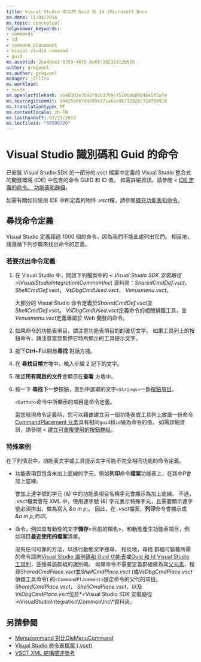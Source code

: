 ```yaml
---
title: Visual Studio 命令的 Guid 和 Id |Microsoft Docs
ms.date: 11/04/2016
ms.topic: conceptual
helpviewer_keywords:
- commands
- id
- command placement
- visual studio command
- guid
ms.assetid: 2ea4bee2-0259-4675-8e65-2023b312b516
author: gregvanl
ms.author: gregvanl
manager: jillfra
ms.workload:
- vssdk
ms.openlocfilehash: ab40302e7b92f0cb3789c7510ba80904b45f5afe
ms.sourcegitcommit: d0425b6b7d4b99e17ca6ac0671282bc718f80910
ms.translationtype: MT
ms.contentlocale: zh-TW
ms.lasthandoff: 02/21/2019
ms.locfileid: "56596720"
---
```

# <a name="guids-and-ids-of-visual-studio-commands"></a>Visual Studio 識別碼和 Guid 的命令
已安裝 Visual Studio SDK 的一部分的.vsct 檔案中定義的 Visual Studio 整合式的開發環境 (IDE) 中包含的命令 GUID 和 ID 值。 如需詳細資訊，請參閱 < [IDE 定義的命令、 功能表和群組](../../extensibility/internals/ide-defined-commands-menus-and-groups.md)。

 如需有關如何使用 IDE 中所定義的物件 *.vsct*檔，請參閱[擴充功能表和命令](../../extensibility/extending-menus-and-commands.md)。

## <a name="find-a-command-definition"></a>尋找命令定義
 Visual Studio 定義超過 1000 個的命令，因為我們不能此處列出它們。 相反地，請遵循下列步驟來找出命令的定義。

### <a name="to-locate-a-command-definition"></a>若要找出命令定義

1. 在 Visual Studio 中，開啟下列檔案中的 *< Visual Studio SDK 安裝路徑\>\VisualStudioIntegration\Common\Inc\\* 資料夾：*SharedCmdDef.vsct*， *ShellCmdDef.vsct*， *VsDbgCmdUsed.vsct*， *Venusmenu.vsct*。

    大部分的 Visual Studio 命令定義於*SharedCmdDef.vsct*並*ShellCmdDef.vsct*。 *VsDbgCmdUsed.vsct*定義命令的相關偵錯工具，並*Venusmenu.vsct*定義專屬於 Web 開發的命令。

2. 如果命令的功能表項目，請注意功能表項目的的確切文字。 如果工具列上的按鈕命令，請注意當您暫停它時所顯示的工具提示文字。

3. 按下**Ctrl**+**F**以開啟**尋找** 對話方塊。

4. 在 **尋找目標**方塊中，輸入步驟 2 記下的文字。

5. 確認**所有開啟的文件**會顯示在**查看** 方塊中。

6. 按一下 **尋找下一步**按鈕，直到中選取的文字`<Strings>`一節[按鈕項目](../../extensibility/button-element.md)。

    `<Button>`命令中所顯示的項目是命令定義。

   當您發現命令定義時，您可以藉由建立另一個功能表或工具列上放置一份命令[CommandPlacement 元素](../../extensibility/commandplacement-element.md)具有相同`guid`和`id`做為命令的值。 如需詳細資訊，請參閱 <<c0> [ 建立可重複使用的按鈕群組](../../extensibility/creating-reusable-groups-of-buttons.md)。

### <a name="special-cases"></a>特殊案例
 在下列情況中，功能表文字或工具提示文字可能不完全相同功能的命令定義。

-   功能表項目包含未加上底線的字元，例如**列印**命令**檔案**功能表上，在其中*P*會加上底線。

     會加上連字號的字元 (&) 中的功能表項目名稱字元會顯示為加上底線。 不過， *.vsct*檔案會在 XML 中，使用連字號 (&) 字元表示特殊字元，且需要顯示連字號必須拼出，做為寫入 *&amp;a m p;*。 因此，在 *.vsct*檔案，**列印**命令會顯示成 *&amp;a m p;列印*。

-   命令，例如具有動態的文字**儲存**\<目前的檔名\>，和動態產生功能表項目，例如項目**最近使用的檔案**清單。

     沒有任何可靠的方法，以進行動態文字搜尋。 相反地，尋找 群組可裝載所需的命令諮詢[Visual Studio 識別碼和 Guid 功能表](../../extensibility/internals/guids-and-ids-of-visual-studio-menus.md)或[Guid 和 Id Visual Studio 工具列](../../extensibility/internals/guids-and-ids-of-visual-studio-toolbars.md)，並搜尋該群組的識別碼。 如果命令不需要定義群組做為其[父元素](../../extensibility/parent-element.md)，搜尋*SharedCmdPlace.vsct*並*ShellCmdPlace.vsct* (或*VsDbgCmdPlace.vsct*偵錯工具命令) 的`<CommandPlacement>`設定命令的父代的項目。 *SharedCmdPlace.vsct*， *ShellCmdPlace.vsct*，以及*VsDbgCmdPlace.vsct*位於*\<Visual Studio SDK 安裝路徑\>\VisualStudioIntegration\Common\Inc\\*資料夾。

## <a name="see-also"></a>另請參閱
- [Menucommand 對比OleMenuCommand](../../extensibility/menucommands-vs-olemenucommands.md)
- [Visual Studio 命令表檔案 (.vsct)](../../extensibility/internals/visual-studio-command-table-dot-vsct-files.md)
- [VSCT XML 結構描述參考](../../extensibility/vsct-xml-schema-reference.md)
